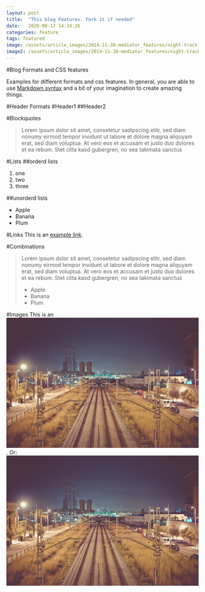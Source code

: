 ```yaml
---
layout: post
title:  "This blog Features. Fork it if needed"
date:   2020-08-17 14:34:26
categories: feature
tags: featured
image: /assets/article_images/2014-11-30-mediator_features/night-track.JPG
image2: /assets/article_images/2014-11-30-mediator_features/night-track-mobile.JPG
---
```

#Blog Formats and CSS features

Examples for different formats and css features. In general, you are able to use
[Markdown syntax][syntax] and a bit of your imagination to create amazing things. 

#Header Formats
#Header1
##Header2

#Blockquotes
>Lorem ipsum dolor sit amet, consetetur sadipscing elitr, sed diam nonumy eirmod tempor invidunt ut labore et dolore magna aliquyam erat, sed diam voluptua. At vero eos et accusam et justo duo dolores et ea rebum. Stet clita kasd gubergren, no sea takimata sanctus

#Lists
##orderd lists
1. one
2. two
3. three

##unorderd lists
- Apple
- Banana
- Plum

#Links
This is an [example link](http://example.com/ "With a Title").

#Combinations
>Lorem ipsum dolor sit amet, consetetur sadipscing elitr, sed diam nonumy eirmod tempor invidunt ut labore et dolore magna aliquyam erat, sed diam voluptua. At vero eos et accusam et justo duo dolores et ea rebum. Stet clita kasd gubergren, no sea takimata sanctus
>
> - Apple
> - Banana
> - Plum

#Images
This is an ![example image](/assets/article_images/2014-11-30-mediator_features/night-track.JPG "My image description").
Or: ![Other example][id]


[syntax]:     https://daringfireball.net/projects/markdown/syntax
[id]:         /assets/article_images/2014-11-30-mediator_features/night-track.JPG  "The image with reference"
